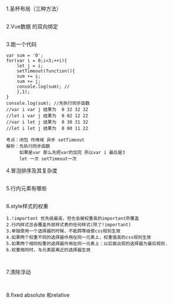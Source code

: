 1.圣杯布局（三种方法）

```

```

2.Vue数据 的双向绑定

```

```

3.跑一个代码

```
var sum = '0';
for(var i = 0;i<3;++i){
    let j = i;
    setTimeout(function(){
    sum += i;
    sum += j;
    console.log(sum); //
    },1); 
}
console.log(sum); //先执行同步函数
//var i var j 结果为  0 32 32 32 
//let i var j 结果为  0 02 12 22
//var i let j 结果为  0 30 31 32
//let i let j 结果为  0 00 11 22

考点：闭包 作用域 异步 setTimeout
解析：先执行同步函数 
	 如果是var 那么先把var的加完 所以var i 最后是3
	 let 一次 setTimeout一次

```

4.冒泡排序及其复杂度

```

```

5.行内元素有哪些

```

```

6.style样式的权重

```
1.!important 优先级最高，但也会被权重高的important所覆盖
2.行内样式总会覆盖外部样式表的任何样式(除了!important)
3.单独使用一个选择器的时候，不能跨等级使css规则生效
4.如果两个权重不同的选择器作用在同一元素上，权重值高的css规则生效
5.如果两个相同权重的选择器作用在同一元素上：以后面出现的选择器为最后规则.
6.权重相同时，与元素距离近的选择器生效

  
```

7.清除浮动

```
 
```

8.fixed absolute 和relative

```

```

